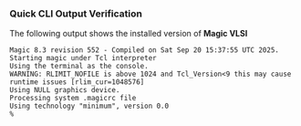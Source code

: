 ### Quick CLI Output Verification

The following output shows the installed version of **Magic VLSI**

```text
Magic 8.3 revision 552 - Compiled on Sat Sep 20 15:37:55 UTC 2025.
Starting magic under Tcl interpreter
Using the terminal as the console.
WARNING: RLIMIT_NOFILE is above 1024 and Tcl_Version<9 this may cause runtime issues [rlim_cur=1048576]
Using NULL graphics device.
Processing system .magicrc file
Using technology "minimum", version 0.0
%
